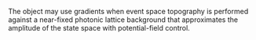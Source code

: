 The object may use gradients when event space topography is performed against a near-fixed photonic lattice background that approximates the amplitude of the state space with potential-field control.
